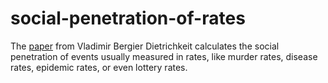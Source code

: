 # social-penetration-of-rates
The [paper](goo.gl/mt20KD) from Vladimir Bergier Dietrichkeit calculates the social penetration of events usually measured in rates, like murder rates, disease rates, epidemic rates, or even lottery rates.
